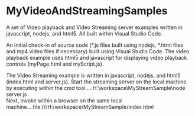 # MyVideoAndStreamingSamples
A set of Video playback and Video Streaming server examples written in javascript, nodejs, and html5.  All built within Visual Studio Code. 

An initial check-in of source code (*.js files built using nodejs, *.html files and mp4 video files if necessary) built using Visual Studio Code.
The video playback example uses html5 and javascript for displaying video playback controls (myPage.html and myScript.js). 

The Video Streaming example is written in javascript, nodejs, and html5 (index.html and server.js). 
   Start the streaming server on the local machine by executing within the cmd tool.....H:\workspace\MyStreamSample\node server.js   
   Next, invoke within a browser on the same local machine....file:///H:/workspace/MyStreamSample/index.html

